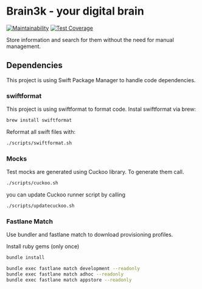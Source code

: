 # Brain3k - your digital brain

[![Maintainability](https://api.codeclimate.com/v1/badges/6cdd7e8c029042453390/maintainability)](https://codeclimate.com/repos/60ec87f682e01601b700c48c/maintainability)
[![Test Coverage](https://api.codeclimate.com/v1/badges/6cdd7e8c029042453390/test_coverage)](https://codeclimate.com/repos/60ec87f682e01601b700c48c/test_coverage)

Store information and search for them without the need for manual management.

## Dependencies

This project is using Swift Package Manager to handle code dependencies.

### swiftformat

This project is using swiftformat to format code.
Instal swiftformat via brew:

```bash
brew install swiftformat
```

Reformat all swift files with:

```bash
./scripts/swiftformat.sh
```

### Mocks

Test mocks are generated using Cuckoo library. To generate them call.

```bash
./scripts/cuckoo.sh
```

you can update Cuckoo runner script by calling

```bash
./scripts/updatecuckoo.sh
```

### Fastlane Match

Use bundler and fastlane match to download provisioning profiles.

Install ruby gems (only once)

```bash
bundle install
```

```bash
bundle exec fastlane match development --readonly
bundle exec fastlane match adhoc --readonly
bundle exec fastlane match appstore --readonly
```
